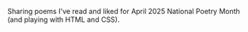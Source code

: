 Sharing poems I've read and liked for April 2025 National Poetry Month (and playing with HTML and CSS).
